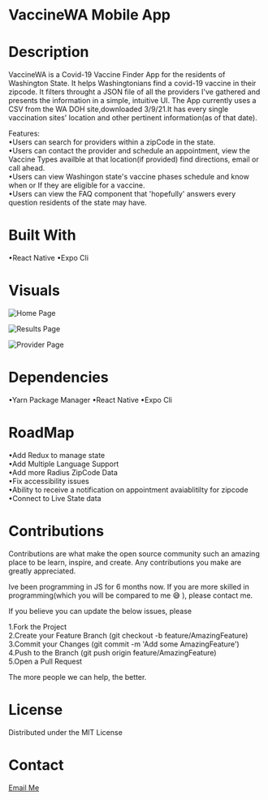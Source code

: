 # VaccineWA Mobile App

# Description
VaccineWA is a Covid-19 Vaccine Finder App for the residents of Washington State. It helps Washingtonians find a covid-19 vaccine in their zipcode. It filters throught a JSON file of all the providers I've gathered and presents the information in a simple, intuitive UI.
The App currently uses a CSV from the WA DOH site,downloaded 3/9/21.It has every single vaccination sites' location and other pertinent information(as of that date). 

Features:<br>
•Users can search for providers within a zipCode in the state.<br>
•Users can contact the provider and schedule an appointment, view the Vaccine Types availble at that location(if provided) find directions, email or call ahead.<br>
•Users can view Washingon state's vaccine phases schedule and know when or If they are eligible for a vaccine.<br>
•Users can view the FAQ component that 'hopefully' answers every question residents of the state may have.<br>

# Built With
•React Native 
•Expo Cli

# Visuals
![Home Page](/public/HomeComponent.jpg?raw=true "Home Page")

![Results Page](/public/ResultsComponent.jpg?raw=true "Results Page")

![Provider Page](/public/ProviderComponent.jpg?raw=true "Provider Page")


# Dependencies
•Yarn Package Manager
•React Native
•Expo Cli


# RoadMap
•Add Redux to manage state<br>
•Add Multiple Language Support<br>
•Add more Radius ZipCode Data<br>
•Fix accessibility issues<br>
•Ability to receive a notification on appointment avaiablitilty for zipcode<br>
•Connect to Live State data<br>

# Contributions
Contributions are what make the open source community such an amazing place to be learn, inspire, and create. Any contributions you make are greatly appreciated.

Ive been programming in JS for 6 months now. If you are more skilled in programming(which you will be compared to me 😅 ), please contact me.

If you believe you can update the below issues, please

1.Fork the Project<br>
2.Create your Feature Branch (git checkout -b feature/AmazingFeature)<br>
3.Commit your Changes (git commit -m 'Add some AmazingFeature')<br>
4.Push to the Branch (git push origin feature/AmazingFeature)<br>
5.Open a Pull Request<br>

The more people we can help, the better. 


# License
Distributed under the MIT License

# Contact
[Email Me](mailto:nasir.a.abdirahman@outlook.com)




